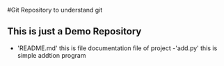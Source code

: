 #Git Repository to understand git
## This is just a Demo Repository

- 'README.md' this is file documentation file of project
-'add.py' this is simple addtion program